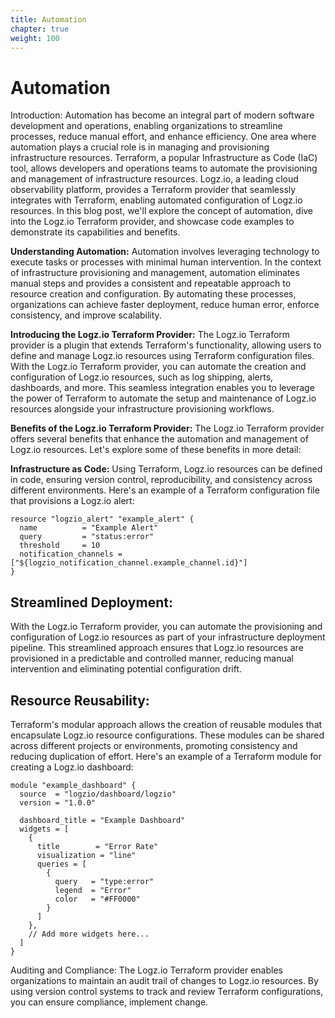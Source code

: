 ```yaml
---
title: Automation
chapter: true
weight: 100
---
```


# Automation

Introduction:
Automation has become an integral part of modern software development and operations, enabling organizations to streamline processes, reduce manual effort, and enhance efficiency. One area where automation plays a crucial role is in managing and provisioning infrastructure resources. Terraform, a popular Infrastructure as Code (IaC) tool, allows developers and operations teams to automate the provisioning and management of infrastructure resources. Logz.io, a leading cloud observability platform, provides a Terraform provider that seamlessly integrates with Terraform, enabling automated configuration of Logz.io resources. In this blog post, we'll explore the concept of automation, dive into the Logz.io Terraform provider, and showcase code examples to demonstrate its capabilities and benefits.

**Understanding Automation:** Automation involves leveraging technology to execute tasks or processes with minimal human intervention. In the context of infrastructure provisioning and management, automation eliminates manual steps and provides a consistent and repeatable approach to resource creation and configuration. By automating these processes, organizations can achieve faster deployment, reduce human error, enforce consistency, and improve scalability.

**Introducing the Logz.io Terraform Provider:** The Logz.io Terraform provider is a plugin that extends Terraform's functionality, allowing users to define and manage Logz.io resources using Terraform configuration files. With the Logz.io Terraform provider, you can automate the creation and configuration of Logz.io resources, such as log shipping, alerts, dashboards, and more. This seamless integration enables you to leverage the power of Terraform to automate the setup and maintenance of Logz.io resources alongside your infrastructure provisioning workflows.

**Benefits of the Logz.io Terraform Provider:** The Logz.io Terraform provider offers several benefits that enhance the automation and management of Logz.io resources. Let's explore some of these benefits in more detail:

**Infrastructure as Code:** Using Terraform, Logz.io resources can be defined in code, ensuring version control, reproducibility, and consistency across different environments. Here's an example of a Terraform configuration file that provisions a Logz.io alert:

```
resource "logzio_alert" "example_alert" {
  name          = "Example Alert"
  query         = "status:error"
  threshold     = 10
  notification_channels = ["${logzio_notification_channel.example_channel.id}"]
}
```

## Streamlined Deployment:

With the Logz.io Terraform provider, you can automate the provisioning and configuration of Logz.io resources as part of your infrastructure deployment pipeline. This streamlined approach ensures that Logz.io resources are provisioned in a predictable and controlled manner, reducing manual intervention and eliminating potential configuration drift.

## Resource Reusability:

Terraform's modular approach allows the creation of reusable modules that encapsulate Logz.io resource configurations. These modules can be shared across different projects or environments, promoting consistency and reducing duplication of effort. Here's an example of a Terraform module for creating a Logz.io dashboard:

```
module "example_dashboard" {
  source  = "logzio/dashboard/logzio"
  version = "1.0.0"

  dashboard_title = "Example Dashboard"
  widgets = [
    {
      title        = "Error Rate"
      visualization = "line"
      queries = [
        {
          query   = "type:error"
          legend  = "Error"
          color   = "#FF0000"
        }
      ]
    },
    // Add more widgets here...
  ]
}
```

Auditing and Compliance:
The Logz.io Terraform provider enables organizations to maintain an audit trail of changes to Logz.io resources. By using version control systems to track and review Terraform configurations, you can ensure compliance, implement change.
